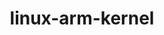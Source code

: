 ---
parent_project: linux
permalink: /engineering/projects/linux/linux-arm-kernel/
project_link_name: linux-arm-kernel
project_stats: 'true'
project_url: https://git.kernel.org/pub/scm/linux/kernel/git/torvalds/linux.git/commit/
title: linux-arm-kernel
---